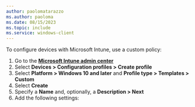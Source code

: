 ```yaml
---
author: paolomatarazzo
ms.author: paoloma
ms.date: 08/15/2023
ms.topic: include
ms.service: windows-client
---
```


To configure devices with Microsoft Intune, use a custom policy:

1. Go to the <a href="https://intune.microsoft.com" target="_blank"><b>Microsoft Intune admin center</b></a>
2. Select **Devices > Configuration profiles > Create profile**
3. Select **Platform > Windows 10 and later** and **Profile type > Templates > Custom**
4. Select **Create**
5. Specify a **Name** and, optionally, a **Description > Next**
6. Add the following settings: